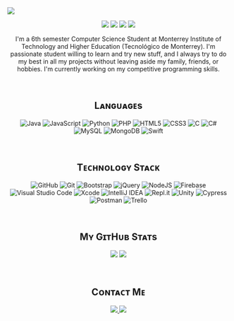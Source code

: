 <!-- BANNER -->
<img align="center" src="https://drive.google.com/uc?export=view&id=1T7bBG1NpRVi5Rzi0bD2rPZmPJ6GP6tU9" />
<p align="center">
  <img src="https://komarev.com/ghpvc/?username=PedroRangelP&color=brightgreen&label=Visits"/>
  <img src="https://badges.pufler.dev/years/PedroRangelP"/>
  <img src="https://badges.pufler.dev/repos/PedroRangelP"/>
  <img src="https://badges.pufler.dev/commits/monthly/PedroRangelP"/>
</p>

<!-- BIO -->
<p align="center">I'm a 6th semester Computer Science Student at Monterrey Institute of Technology and Higher Education (Tecnológico de Monterrey). I'm passionate student willing to learn and try new stuff, and I always try to do my best in all my projects without leaving aside my family, friends, or hobbies. I'm currently working on my competitive programming skills.</p>
<br>

<!-- LANGUAGES -->
<h2 align="center">Lᴀɴɢᴜᴀɢᴇs</h2>
<p align="center">
  <img alt="Java" src="https://img.shields.io/badge/java-%23ED8B00.svg?style=for-the-badge&logo=java&logoColor=white"/>
  <img alt="JavaScript" src="https://img.shields.io/badge/javascript-%23323330.svg?style=for-the-badge&logo=javascript&logoColor=%23F7DF1E"/>
  <img alt="Python" src="https://img.shields.io/badge/python-%2314354C.svg?style=for-the-badge&logo=python&logoColor=white"/>
  <img alt="PHP" src="https://img.shields.io/badge/php-%23777BB4.svg?style=for-the-badge&logo=php&logoColor=white"/>
  <img alt="HTML5" src="https://img.shields.io/badge/html5-%23E34F26.svg?style=for-the-badge&logo=html5&logoColor=white"/>
  <img alt="CSS3" src="https://img.shields.io/badge/css3-%231572B6.svg?style=for-the-badge&logo=css3&logoColor=white"/>
  <img alt="C" src="https://img.shields.io/badge/c-%2300599C.svg?style=for-the-badge&logo=c&logoColor=white"/>
  <img alt="C#" src="https://img.shields.io/badge/c%23-%23239120.svg?style=for-the-badge&logo=c-sharp&logoColor=white"/>
  <img alt="MySQL" src="https://img.shields.io/badge/mysql-%2300f.svg?style=for-the-badge&logo=mysql&logoColor=white"/>
  <img alt="MongoDB" src ="https://img.shields.io/badge/MongoDB-%234ea94b.svg?style=for-the-badge&logo=mongodb&logoColor=white"/>
  <img alt="Swift" src="https://img.shields.io/badge/swift-%23FA7343.svg?style=for-the-badge&logo=swift&logoColor=white"/>
</p>
<br>

<!-- TECHNOLOGY STACK-->
<h2 align="center">Tᴇᴄʜɴᴏʟᴏɢʏ Sᴛᴀᴄᴋ</h2>
<p align="center">
  <img alt="GitHub" src="https://img.shields.io/badge/github-%23121011.svg?style=for-the-badge&logo=github&logoColor=white"/>
  <img alt="Git" src="https://img.shields.io/badge/git-%23F05033.svg?style=for-the-badge&logo=git&logoColor=white"/>
  <img alt="Bootstrap" src="https://img.shields.io/badge/bootstrap-%23563D7C.svg?style=for-the-badge&logo=bootstrap&logoColor=white"/>
  <img alt="jQuery" src="https://img.shields.io/badge/jquery-%230769AD.svg?style=for-the-badge&logo=jquery&logoColor=white"/>
  <img alt="NodeJS" src="https://img.shields.io/badge/node.js-%2343853D.svg?style=for-the-badge&logo=node-dot-js&logoColor=white"/>
  <img alt="Firebase" src="https://img.shields.io/badge/firebase-%23039BE5.svg?style=for-the-badge&logo=firebase"/>
  <img alt="Visual Studio Code" src="https://img.shields.io/badge/VisualStudioCode-0078d7.svg?style=for-the-badge&logo=visual-studio-code&logoColor=white"/>
  <img alt="Xcode" src="https://img.shields.io/badge/Xcode-007ACC?style=for-the-badge&logo=Xcode&logoColor=white"/>
  <img alt="IntelliJ IDEA" src="https://img.shields.io/badge/IntelliJIDEA-000000.svg?style=for-the-badge&logo=intellij-idea&logoColor=white"/>
  <img alt="Repl.it" src="https://img.shields.io/badge/Repl.it-%230D101E.svg?style=for-the-badge&logo=Repl.it&logoColor=white"/>
  <img alt="Unity" src="https://img.shields.io/badge/unity-%23000000.svg?style=for-the-badge&logo=unity&logoColor=white"/>
  <img alt="Cypress" src="https://img.shields.io/badge/-cypress-%23E5E5E5?style=for-the-badge&logo=cypress&logoColor=058a5e" alt="cypress">
  <img alt="Postman" src="https://img.shields.io/badge/Postman-FF6C37?style=for-the-badge&logo=postman&logoColor=red" />
  <img alt="Trello" src="https://img.shields.io/badge/Trello-%23026AA7.svg?style=for-the-badge&logo=Trello&logoColor=white"/>
</p>
<br>

<!-- STATS -->
<h2 align="center">Mʏ GɪᴛHᴜʙ Sᴛᴀᴛs</h2>
<p align="center">
  <img src="http://github-readme-streak-stats.herokuapp.com/?user=PedroRangelP&hide_border=true&background=FFFFFF00&stroke=18B5F6&ring=FD22A0&fire=FD22A0&currStreakNum=18B5F6&currStreakLabel=18B5F6&sideNums=960884&sideLabels=960884&dates=808080" />
  <img src="https://github-readme-stats.vercel.app/api/top-langs/?username=PedroRangelP&layout=compact&hide_border=true&bg_color=FFFFFF00&langs_count=10&count_private=true&title_color=18B5F6FF&text_color=808080FF" />
</p>
<!-- https://github.com/Ileriayo/markdown-badges -->
<br>

<!-- CONTACT -->
<h2 align="center">Cᴏɴᴛᴀᴄᴛ Mᴇ</h2>
<p align="center">
  <a href="https://www.linkedin.com/in/PedroRangelP">
    <img src="https://img.shields.io/badge/-PedroRangelP-blue?style=flat-square&logo=Linkedin&logoColor=white"/>
  </a>
  <a href="mailto:pedrorangelp99@gmail.com">
    <img src="https://img.shields.io/badge/-pedrorangelp99@gmail.com-c14438?style=flat-square&logo=Gmail&logoColor=white"/>
  </a>
</p>
